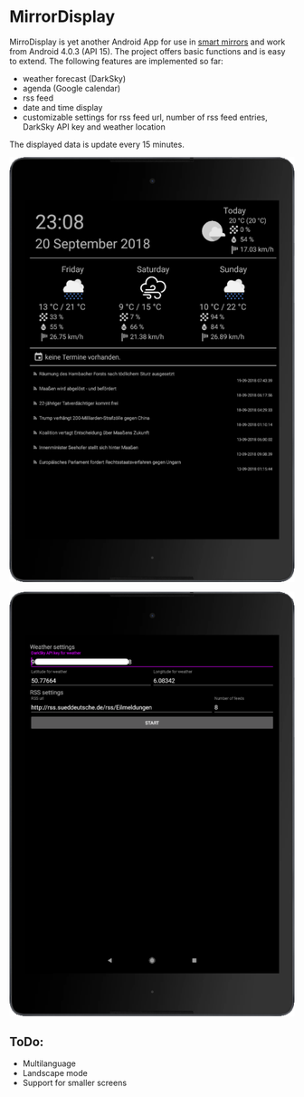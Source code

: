 # MirrorDisplay
MirroDisplay is yet another Android App for use in [smart mirrors](https://www.postscapes.com/diy-smart-mirrors/) and work from Android 4.0.3 (API 15). The project offers basic functions and is easy to extend. 
The following features are implemented so far:
  - weather forecast (DarkSky)
  - agenda (Google calendar)
  - rss feed
  - date and time display
  - customizable settings for rss feed url, number of rss feed entries, DarkSky API key and weather location

The displayed data is update every 15 minutes.
  
  ![Main screen](https://raw.githubusercontent.com/open-sourced/mirrordisplay/master/pub/Screenshot_Main.png)
  
  ![Preferences screen](https://raw.githubusercontent.com/open-sourced/mirrordisplay/master/pub/Screenshot_Preferences.png)
  
## ToDo:
  - Multilanguage
  - Landscape mode
  - Support for smaller screens
